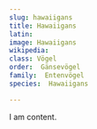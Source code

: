 ```yaml
---
slug: hawaiigans
title: Hawaiigans
latin:
image: Hawaiigans
wikipedia: 
class: Vögel
order:  Gänsevögel
family:  Entenvögel 
species:  Hawaiigans

---
```


I am content.
